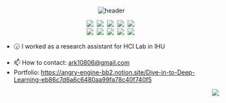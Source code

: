 <div align="center">
  
![header](https://capsule-render.vercel.app/api?type=waving&color=FFAF7B&height=270&section=header&text=Hello!%20I'm%20Seungchan&fontSize=60&animation=fadeIn&fontColor=ffffff)

</div>

<p align = "center">
<img src="https://img.shields.io/badge/Linux-FCC624?style=flat-square&logo=Linux&logoColor=white"/></a>&nbsp
<img src="https://img.shields.io/badge/Anaconda-44A833?style=flat-square&logo=Anaconda&logoColor=white"/></a>&nbsp
<img src="https://img.shields.io/badge/Python-3766AB?style=flat-square&logo=Python&logoColor=white"/></a>&nbsp  
<img src="https://img.shields.io/badge/PyTorch-EE4C2C?style=flat-square&logo=PyTorch&logoColor=white"/></a>&nbsp 
<img src="https://img.shields.io/badge/TensorFlow-FF6F00?style=flat-square&logo=TensorFlow&logoColor=white"/></a>&nbsp <br>
<img src="https://img.shields.io/badge/C%2B%2B-00599C?style=flat-square&logo=C%2B%2B&logoColor=white"/></a>&nbsp  
<img src="https://img.shields.io/badge/Java-007396?style=flat-square&logo=Java&logoColor=white"/></a>&nbsp
<img src="https://img.shields.io/badge/MySQL-4479A1?style=flat-square&logo=MySQL&logoColor=white"/></a>&nbsp
<img src="https://img.shields.io/badge/Node.js-339933?style=flat-square&logo=Node.js&logoColor=white"/></a>&nbsp
<img src="https://img.shields.io/badge/Android-3DDC84?style=flat-square&logo=Android&logoColor=white"/></a>&nbsp

</p>


<!-- -  -->
<!-- - 🎯 No Stain No Pain. -->
- 🕡 I worked as a research assistant for HCI Lab in IHU
<!-- - 🌱 I'm a novice game developer. -->
- 📫 How to contact: ark10806@gmail.com
- Portfolio: https://angry-engine-bb2.notion.site/Dive-in-to-Deep-Learning-eb86c7d6a6c6480aa99fa78c40f740f5

<p align="right">
  <a target="_blank" href="https://github.com/ark10806"><img src="https://hits.seeyoufarm.com/api/count/incr/badge.svg?url=https%3A%2F%2Fgithub.com%2Fark10806&count_bg=%23FFEA45&title_bg=%23398FE9&icon=github.svg&icon_color=%23FFFFFF&title=hits&edge_flat=false"/></a>
</p>
